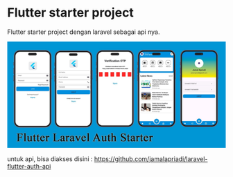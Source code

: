 <h1>Flutter starter project</h1>

Flutter starter project dengan laravel sebagai api nya.

![image_alt](https://github.com/jamalapriadi/fluter_auth_starter/blob/abf750ec81bea23392d438106fffbc1ef3c79a42/screenshot.jpeg)

untuk api, bisa diakses disini : https://github.com/jamalapriadi/laravel-flutter-auth-api
